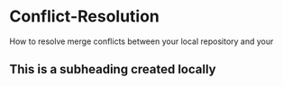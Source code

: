 # Conflict-Resolution

How to resolve merge conflicts between your local repository and your

## This is a subheading created locally
